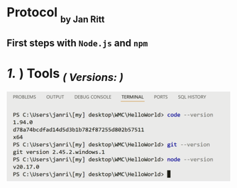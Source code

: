# Protocol <sub><sub> by Jan Ritt </sub></sub>  

## First steps with `Node.js` and `npm`  

# *1.* ) Tools <sub>*( Versions: )*</sub>
![versions](versions.png)  


